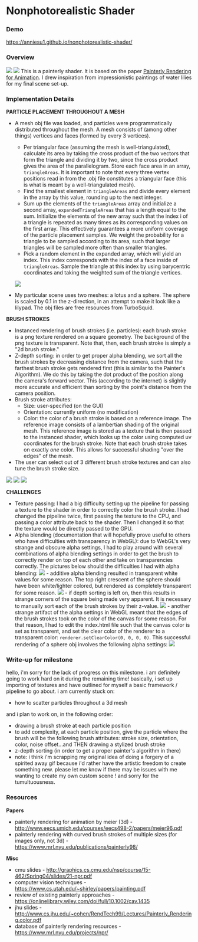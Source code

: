 # Nonphotorealistic Shader

### Demo
https://anniesu1.github.io/nonphotorealistic-shader/

### Overview
![](final.png)
![](final_02.png)
This is a painterly shader. It is based on the paper [Painterly Rendering for Animation](http://delivery.acm.org/10.1145/240000/237288/p477-meier.pdf?ip=165.123.195.131&id=237288&acc=ACTIVE%20SERVICE&key=A792924B58C015C1%2E18947888DF2D0EEA%2E4D4702B0C3E38B35%2E4D4702B0C3E38B35&__acm__=1556383516_87d96d94f943037c41015bc624025f33). I drew inspiration from impressionistic paintings of water lilies for my final scene set-up. 

### Implementation Details
__PARTICLE PLACEMENT THROUGHOUT A MESH__
* A mesh obj file was loaded, and particles were programmatically distributed throughout the mesh. A mesh consists of (among other things) vertices and faces (formed by every 3 vertices). 
  * Per triangular face (assuming the mesh is well-triangulated), calculate its area by taking the cross product of the two
  vectors that form the triangle and dividing it by two, since the cross product gives the area of the parallelogram. Store
  each face area in an array, `triangleAreas`. It is important to note that every three vertex positions read in from the .obj file constitutes a triangular face (this is what is meant by a well-triangulated mesh). 
  * Find the smallest element in `triangleAreas` and divide every element in the array by this value, rounding up to the next integer.
  * Sum up the elements of the `triangleAreas` array and initialize a second array, `expandedTriangleAreas` that has a length equal to the sum. Initialize the elements of the new array such that the index i of a triangle is repeated as many times as its corresponding values on the first array. This effectively guarantees a more uniform coverage of the particle placement samples. We weight the probability for a triangle to be sampled according to its area, such that larger triangles will be sampled more often than smaller triangles.
  * Pick a random element in the expanded array, which will yield an index. This index corresponds with the index of a face inside of `triangleAreas`. Sample the triangle at this index by using barycentric coordinates and taking the weighted sum of the triangle vertices. 
  
  ![](particle_position.png)
  
  
* My particular scene uses two meshes: a lotus and a sphere. The sphere is scaled by 0.1 in the z-direction, in an attempt to make it look like a lilypad. The obj files are free resources from TurboSquid.

__BRUSH STROKES__
* Instanced rendering of brush strokes (i.e. particles): each brush stroke is a png texture rendered on a square geometry. The background of the png texture is transparent. Note that, then, each brush stroke is simply a "2d brush stroke."  
* Z-depth sorting: in order to get proper alpha blending, we sort all the brush strokes by decreasing distance from the camera, such that the farthest brush stroke gets rendered first (this is similar to the Painter's Algorithm). We do this by taking the dot product of the position along the camera's forward vector. This (according to the internet) is slightly more accurate and efficient than sorting by the point's distance from the camera position.
* Brush stroke attributes:
  * Size: user-specified (on the GUI)
  * Orientation: currently uniform (no modification)
  * Color: the color of a brush stroke is based on a reference image. The reference image consists of a lambertian shading of the original mesh. This reference image is stored as a texture that is then passed to the instanced shader, which looks up the color using computed uv coordinates for the brush stroke. Note that each brush stroke takes on exactly _one_ color. This allows for successful shading "over the edges" of the mesh. 
* The user can select out of 3 different brush stroke textures and can also tune the brush stroke size. 

![](/lotus_brushStroke1.png)
![](/lotus_brushStroke2.png)
![](/lotus_brushStroke3.png)

__CHALLENGES__
* Texture passing: I had a big difficulty setting up the pipeline for passing a texture to the shader in order to correctly color the brush stroke. I had changed the pipeline twice, first passing the texture to the CPU, and passing a color attribute back to the shader. Then I changed it so that the texture would be directly passed to the GPU. 
* Alpha blending (documentation that will hopefully prove useful to others who have difficulties with transparency in WebGL): due to WebGL's very strange and obscure alpha settings, I had to play around with several combinations of alpha blending settings in order to get the brush to correctly render on top of each other and take on transparencies correctly. The pictures below should the difficulties I had with alpha blending: 
![](bad_alpha_01.png) - additive alpha blending resulted in transparent white values for some reason. The top right crescent of the sphere should have been white/lighter colored, but rendered as completely transparent for some reason. 
![](bad_alpha_03.png) - if depth sorting is left on, then this results in strange corners of the square being made very apparent. It is necessary to manually sort each of the brush strokes by their z-value. 
![](sphere.png) - another strange artifact of the alpha settings in WebGL meant that the edges of the brush strokes took on the color of the canvas for some reason. For that reason, I had to edit the index.html file such that the canvas color is set as transparent, and set the clear color of the renderer to a transparent color: `renderer.setClearColor(0, 0, 0, 0)`. This successful rendering of a sphere obj involves the following alpha settings: 
![](alpha_code.png)

### Write-up for milestone

hello, i'm sorry for the lack of progress on this milestone. i am definitely going to work hard on it during the remaining time! basically, i set up importing of textures and have outlined for myself a basic framework / pipeline to go about. i am currently stuck on:
* how to scatter particles throughout a 3d mesh

and i plan to work on, in the following order:
* drawing a brush stroke at each particle position
* to add complexity, at each particle position, give the particle where the brush will be the following brush attributes: stroke size, orientation, color, noise offset...and THEN drawing a stylized brush stroke
* z-depth sorting (in order to get a proper painter's algorithm in there) 
* note: i think i'm scrapping my original idea of doing a forgery of a spirited away gif because i'd rather have the artistic freedom to create something new. please let me know if there may be issues with me wanting to create my own custom scene ! and sorry for the tumultuousness. 

### Resources
__Papers__
- painterly rendering for animation by meier (3d) - http://www.eecs.umich.edu/courses/eecs498-2/papers/meier96.pdf
- painterly rendering with curved brush strokes of multiple sizes (for images only, not 3d) - https://www.mrl.nyu.edu/publications/painterly98/

__Misc__
- cmu slides - http://graphics.cs.cmu.edu/nsp/course/15-462/Spring04/slides/21-npr.pdf
- computer vision techniques - https://www.cs.utah.edu/~shirley/papers/painting.pdf
- review of existing painterly approaches - https://onlinelibrary.wiley.com/doi/full/10.1002/cav.1435
- jhu slides - http://www.cs.jhu.edu/~cohen/RendTech99/Lectures/Painterly_Rendering.color.pdf
- database of painterly rendering resources - https://www.mrl.nyu.edu/projects/npr/

